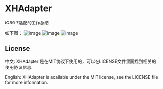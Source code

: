 XHAdapter
=========

iOS6 7适配的工作总结

如下图：
![image](https://github.com/JackTeam/XHAdapter/raw/master/Screenshots/XHXcode5IOS6UI.png)
![image](https://github.com/JackTeam/XHAdapter/raw/master/Screenshots/XHXcode5IOS6iOS7UI.png)
![image](https://github.com/JackTeam/XHAdapter/raw/master/Screenshots/XHXcode5IOS6iOS7NavigationControllerUI.png)


## License

中文:      XHAdapter 是在MIT协议下使用的，可以在LICENSE文件里面找到相关的使用协议信息.

English:   XHAdapter is acailable under the MIT license, see the LICENSE file for more information.
